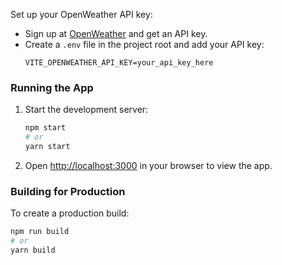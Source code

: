 Set up your OpenWeather API key:

- Sign up at [OpenWeather](https://openweathermap.org/) and get an API key.
- Create a `.env` file in the project root and add your API key:
  ```env
  VITE_OPENWEATHER_API_KEY=your_api_key_here
  ```

### Running the App

1. Start the development server:

   ```bash
   npm start
   # or
   yarn start
   ```

2. Open [http://localhost:3000](http://localhost:3000) in your browser to view the app.

### Building for Production

To create a production build:

```bash
npm run build
# or
yarn build
```
